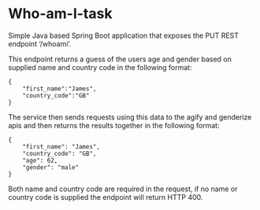 # Who-am-I-task

Simple Java based Spring Boot application that exposes the PUT REST endpoint ‘/whoami’.

This endpoint returns a guess of the users age and gender based on supplied name and country code in the following format:

```
{
    "first_name":"James",
    "country_code":"GB"
}
```

The service then sends requests using this data to the agify and genderize apis and then returns the results together in the following format:

```
{
    "first_name": "James",
    "country_code": "GB",
    "age": 62,
    "gender": "male"
}
```

Both name and country code are required in the request, if no name or country code is supplied the endpoint will return HTTP 400.
